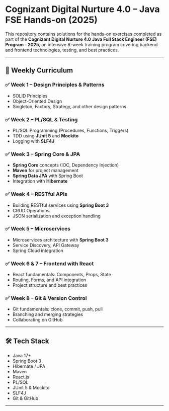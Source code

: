 # Cognizant Digital Nurture 4.0 – Java FSE Hands-on (2025)

This repository contains solutions for the hands-on exercises completed as part of
the **Cognizant Digital Nurture 4.0 Java Full Stack Engineer (FSE) Program - 2025**, 
an intensive 8-week training program covering backend and frontend technologies,
testing, and best practices.

---

## 📅 Weekly Curriculum

### ✅ Week 1 – Design Principles & Patterns
- SOLID Principles
- Object-Oriented Design
- Singleton, Factory, Strategy, and other design patterns

### ✅ Week 2 – PL/SQL & Testing
- PL/SQL Programming (Procedures, Functions, Triggers)
- TDD using **JUnit 5** and **Mockito**
- Logging with **SLF4J**

### ✅ Week 3 – Spring Core & JPA
- **Spring Core** concepts (IOC, Dependency Injection)
- **Maven** for project management
- **Spring Data JPA** with Spring Boot
- Integration with **Hibernate**

### ✅ Week 4 – RESTful APIs
- Building RESTful services using **Spring Boot 3**
- CRUD Operations
- JSON serialization and exception handling

### ✅ Week 5 – Microservices
- Microservices architecture with **Spring Boot 3**
- Service Discovery, API Gateway
- Spring Cloud integration

### ✅ Week 6 & 7 – Frontend with React
- React fundamentals: Components, Props, State
- Routing, Forms, and API integration
- Project structure and best practices

### ✅ Week 8 – Git & Version Control
- Git fundamentals: clone, commit, push, pull
- Branching and merging strategies
- Collaborating on GitHub

---

## 🛠️ Tech Stack
- Java 17+
- Spring Boot 3
- Hibernate / JPA
- Maven
- React.js
- PL/SQL
- JUnit 5 & Mockito
- SLF4J
- Git & GitHub

---



